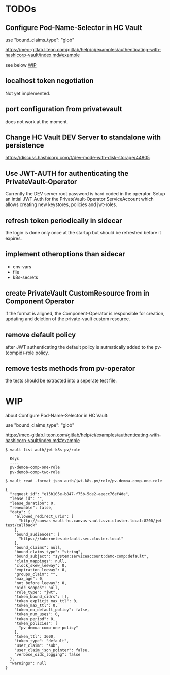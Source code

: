 # TODOs

## Configure Pod-Name-Selector in HC Vault

use  "bound_claims_type": "glob"

https://mec-gitlab.liteon.com/gitlab/help/ci/examples/authenticating-with-hashicorp-vault/index.md#example

see below [WIP](#wip)


## localhost token negotiation

Not yet implemented.


## port configuration from privatevault

does not work at the moment.

## Change HC Vault DEV Server to standalone with persistence

https://discuss.hashicorp.com/t/dev-mode-with-disk-storage/44805

## Use JWT-AUTH for authenticating the PrivateVault-Operator

Currently the DEV server root password is hard coded in the operator.
Setup an intial JWT Auth for the PrivateVault-Operator ServiceAccount which allows
creating new keystores, policies and jwt-roles.

## refresh token periodically in sidecar

the login is done only once at the startup but should be refreshed before it expires.

## implement otheroptions than sidecar

* env-vars
* file
* k8s-secrets

## create PrivateVault CustomResource from in Component Operator

if the format is aligned, the Component-Operator is responsible for creation, updating and deletion of the private-vault custom resource.

## remove default policy

after JWT authenticating the default policy is autmatically added to the pv-(compid)-role policy.

## remove tests methods from pv-operator 

the tests should be extracted into a seperate test file.

# WIP

about Configure Pod-Name-Selector in HC Vault:

use  "bound_claims_type": "glob"

https://mec-gitlab.liteon.com/gitlab/help/ci/examples/authenticating-with-hashicorp-vault/index.md#example


```
$ vault list auth/jwt-k8s-pv/role

  Keys
  ----
  pv-demoa-comp-one-role
  pv-demob-comp-two-role
```


```
$ vault read -format json auth/jwt-k8s-pv/role/pv-demoa-comp-one-role

{
  "request_id": "e15b105e-b847-f75b-5de2-aeecc76ef4de",
  "lease_id": "",
  "lease_duration": 0,
  "renewable": false,
  "data": {
    "allowed_redirect_uris": [
      "http://canvas-vault-hc.canvas-vault.svc.cluster.local:8200/jwt-test/callback"
    ],
    "bound_audiences": [
      "https://kubernetes.default.svc.cluster.local"
    ],
    "bound_claims": null,
    "bound_claims_type": "string",
    "bound_subject": "system:serviceaccount:demo-comp:default",
    "claim_mappings": null,
    "clock_skew_leeway": 0,
    "expiration_leeway": 0,
    "groups_claim": "",
    "max_age": 0,
    "not_before_leeway": 0,
    "oidc_scopes": null,
    "role_type": "jwt",
    "token_bound_cidrs": [],
    "token_explicit_max_ttl": 0,
    "token_max_ttl": 0,
    "token_no_default_policy": false,
    "token_num_uses": 0,
    "token_period": 0,
    "token_policies": [
      "pv-demoa-comp-one-policy"
    ],
    "token_ttl": 3600,
    "token_type": "default",
    "user_claim": "sub",
    "user_claim_json_pointer": false,
    "verbose_oidc_logging": false
  },
  "warnings": null
}
```

